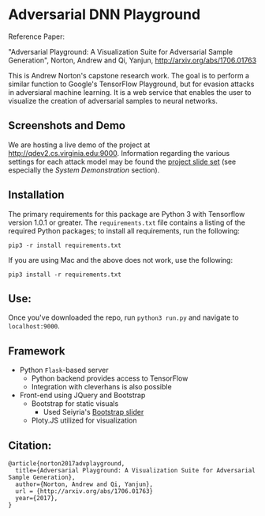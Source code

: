 Adversarial DNN Playground
==========================

Reference Paper: 

"Adversarial Playground: A Visualization Suite for Adversarial Sample Generation", Norton, Andrew and Qi, Yanjun, http://arxiv.org/abs/1706.01763

This is Andrew Norton's capstone research work.  The goal is to perform a similar function to Google's TensorFlow Playground, but for evasion attacks in adversiaral machine learning.  It is a web service that enables the user to visualize the creation of adversarial samples to neural networks.

Screenshots and Demo
--------------------

We are hosting a live demo of the project at http://qdev2.cs.virginia.edu:9000.  Information regarding the various settings for each attack model may be found the [project slide set](https://github.com/QData/AdversarialDNN-Playground/blob/master/presentation.pdf) (see especially the *System Demonstration* section).
    
Installation
------------

The primary requirements for this package are Python 3 with Tensorflow version 1.0.1 or greater.  The `requirements.txt` file contains a listing of the required Python packages; to install all requirements, run the following:

```
pip3 -r install requirements.txt
```

If you are using Mac and the above does not work, use the following:

```
pip3 install -r requirements.txt
```


Use:
----

Once you've downloaded the repo, run `python3 run.py` and navigate to `localhost:9000`.

Framework
---------
  - Python `Flask`-based server
    - Python backend provides access to TensorFlow
    - Integration with cleverhans is also possible
  - Front-end using JQuery and Bootstrap
    - Bootstrap for static visuals
      - Used Seiyria's [Bootstrap slider][bootstrap-slider]
    - Ploty.JS utilized for visualization

Citation:
---------

```
@article{norton2017advplayground,
  title={Adversarial Playground: A Visualization Suite for Adversarial Sample Generation},
  author={Norton, Andrew and Qi, Yanjun},
  url = {http://arxiv.org/abs/1706.01763}
  year={2017},
}
```

[bootstrap-slider]: https://github.com/seiyria/bootstrap-slider
